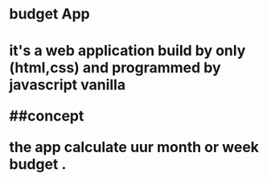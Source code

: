 <h1>budget App<h1>

it's a web application build by only (html,css) and programmed by javascript vanilla 

##concept

the app calculate uur month or week budget .

